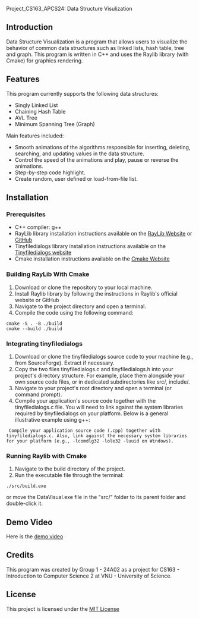  Project_CS163_APCS24: Data Structure Visulization

## Introduction

Data Structure Visualization is a program that allows users to visualize the behavior of common data structures such as linked lists, hash table, tree and graph. This program is written in C++ and uses the Raylib library (with Cmake) for graphics rendering.

## Features
This program currently supports the following data structures:
- Singly Linked List
- Chaining Hash Table
- AVL Tree
- Minimum Spanning Tree (Graph)


Main features included:
- Smooth animations of the algorithms responsible for inserting, deleting, searching, and updating values in the data structure.
- Control the speed of the animations and play, pause or reverse the animations.
- Step-by-step code highlight.
- Create random, user defined or load-from-file list.

## Installation

### Prerequisites

- C++ compiler: g++
- RayLib library installation instructions available on the [RayLib Website](https://www.raylib.com/) or [GitHub](https://github.com/raysan5/raylib)
- Tinyfiledialogs library installation instructions available on the [Tinyfiledialogs website](https://sourceforge.net/projects/tinyfiledialogs)
- Cmake installation instructions available on the [Cmake Website](https://cmake.org/download/)

### Building RayLib With Cmake

1. Download or clone the repository to your local machine.
2. Install Raylib library by following the instructions in Raylib's official website or GitHub
3. Navigate to the project directory and open a terminal.
4. Compile the code using the following command:
```console
cmake -S . -B ./build
cmake --build ./build
```

### Integrating tinyfiledialogs

1. Download or clone the tinyfiledialogs source code to your machine (e.g., from SourceForge). Extract if necessary.
2. Copy the two files tinyfiledialogs.c and tinyfiledialogs.h into your project's directory structure. For example, place them alongside your own source code files, or in dedicated subdirectories like src/, include/.
3. Navigate to your project's root directory and open a terminal (or command prompt).
4. Compile your application's source code together with the tinyfiledialogs.c file. You will need to link against the system libraries required by tinyfiledialogs on your platform. Below is a general illustrative example using g++:
```console
 Compile your application source code (.cpp) together with tinyfiledialogs.c. Also, link against the necessary system libraries for your platform (e.g., -lcomdlg32 -lole32 -luuid on Windows).
```
### Running Raylib with Cmake

1. Navigate to the build directory of the project.
2. Run the executable file through the terminal:
```console
./src/build.exe
```
or move the DataVisual.exe file in the "src/" folder to its parent folder and double-click it.

## Demo Video

Here is the [demo video](https://www.youtube.com/watch?v=_w4Hls86Sy8&t=330s)

## Credits

This program was created by Group 1 - 24A02 as a project for CS163 - Introduction to Computer Science 2 at VNU - University of Science.

## License

This project is licensed under the [MIT License](https://opensource.org/license/MIT)